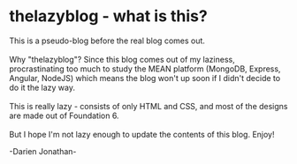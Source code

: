 # thelazyblog - what is this?

This is a pseudo-blog before the real blog comes out.<br><br>
Why "thelazyblog"? Since this blog comes out of my laziness, procrastinating too much to study the MEAN platform (MongoDB, Express, Angular, NodeJS) which means the blog won't up soon if I didn't decide to do it the lazy way.<br><br>
This is really lazy - consists of only HTML and CSS, and most of the designs are made out of Foundation 6.<br><br>
But I hope I'm not lazy enough to update the contents of this blog. Enjoy!

-Darien Jonathan-

